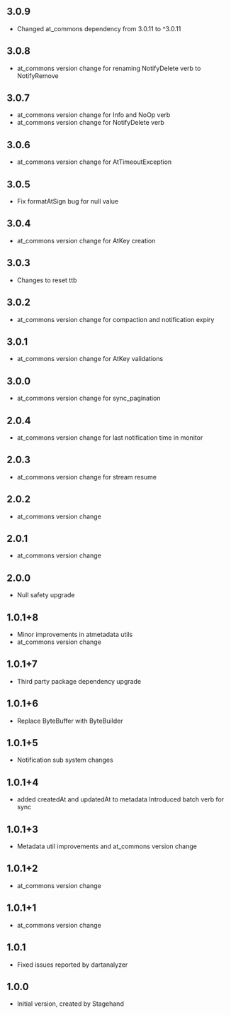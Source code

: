 ## 3.0.9
- Changed at_commons dependency from 3.0.11 to ^3.0.11
## 3.0.8
- at_commons version change for renaming NotifyDelete verb to NotifyRemove
## 3.0.7
- at_commons version change for Info and NoOp verb
- at_commons version change for NotifyDelete verb
## 3.0.6
- at_commons version change for AtTimeoutException
## 3.0.5
- Fix formatAtSign bug for null value
## 3.0.4
- at_commons version change for AtKey creation
## 3.0.3
- Changes to reset ttb
## 3.0.2
- at_commons version change for compaction and notification expiry
## 3.0.1
- at_commons version change for AtKey validations
## 3.0.0
- at_commons version change for sync_pagination
## 2.0.4
- at_commons version change for last notification time in monitor
## 2.0.3
- at_commons version change for stream resume
## 2.0.2
- at_commons version change
## 2.0.1
- at_commons version change
## 2.0.0
- Null safety upgrade
## 1.0.1+8
- Minor improvements in atmetadata utils
- at_commons version change
## 1.0.1+7
- Third party package dependency upgrade
## 1.0.1+6
- Replace ByteBuffer with ByteBuilder
## 1.0.1+5
- Notification sub system changes
## 1.0.1+4
- added createdAt and updatedAt to metadata
  Introduced batch verb for sync
## 1.0.1+3
- Metadata util improvements and at_commons version change
## 1.0.1+2
- at_commons version change
## 1.0.1+1
- at_commons version change
## 1.0.1
- Fixed issues reported by dartanalyzer
## 1.0.0
- Initial version, created by Stagehand
